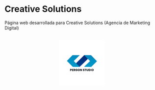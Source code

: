 # Creative Solutions
Página web desarrollada para Creative Solutions (Agencia de Marketing Digital)


<p align="center"> <br>
  <a href="https://andersongb1007.github.io/PergonStudio/">
      <img width="150" heigth="150" src="https://github.com/Pererita/Landing-Page/blob/main/assets/images/Logo%20README.png">
  </a>
</p>


